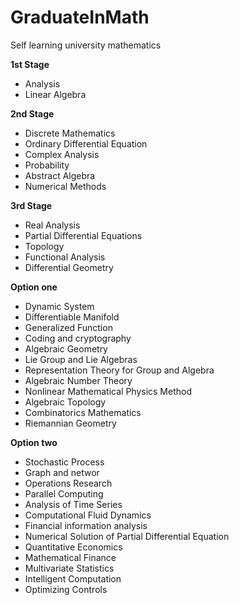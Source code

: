# GraduateInMath
Self learning university mathematics



**1st Stage**
  - Analysis
  - Linear Algebra
  
**2nd Stage**
  - Discrete Mathematics
  - Ordinary Differential Equation
  - Complex Analysis
  - Probability
  - Abstract Algebra
  - Numerical Methods
 
**3rd Stage**
 - Real Analysis
 - Partial Differential Equations
 - Topology
 - Functional Analysis
 - Differential Geometry


**Option one**
  - Dynamic System
  - Differentiable Manifold
  - Generalized Function	
  - Coding and cryptography
  - Algebraic Geometry
  - Lie Group and Lie Algebras
  - Representation Theory for Group and Algebra
  - Algebraic Number Theory
  - Nonlinear Mathematical Physics Method
  - Algebraic Topology
  - Combinatorics Mathematics
  - Riemannian Geometry

**Option two**
  - Stochastic Process
  - Graph and networ
  - Operations Research
  - Parallel Computing
  - Analysis of Time Series
  - Computational Fluid Dynamics
  - Financial information analysis
  - Numerical Solution of Partial Differential Equation
  - Quantitative Economics
  - Mathematical Finance
  - Multivariate Statistics
  - Intelligent Computation
  - Optimizing Controls


